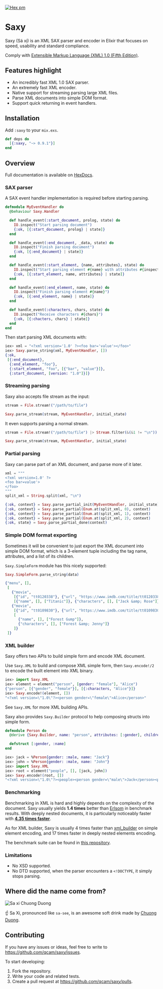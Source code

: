 [![Hex pm](http://img.shields.io/hexpm/v/saxy.svg?style=flat)](https://hex.pm/packages/saxy)

Saxy
===

Saxy (Sá xị) is an XML SAX parser and encoder in Elixir that focuses on speed, usability and standard compliance.

Comply with [Extensible Markup Language (XML) 1.0 (Fifth Edition)](https://www.w3.org/TR/xml/).

## Features highlight

* An incredibly fast XML 1.0 SAX parser.
* An extremely fast XML encoder.
* Native support for streaming parsing large XML files.
* Parse XML documents into simple DOM format.
* Support quick returning in event handlers.

## Installation

Add `:saxy` to your `mix.exs`.

```elixir
def deps do
  [{:saxy, "~> 0.9.1"}]
end
```

## Overview

Full documentation is available on [HexDocs](https://hexdocs.pm/saxy/).

### SAX parser

A SAX event handler implementation is required before starting parsing.

```elixir
defmodule MyEventHandler do
  @behaviour Saxy.Handler

  def handle_event(:start_document, prolog, state) do
    IO.inspect("Start parsing document")
    {:ok, [{:start_document, prolog} | state]}
  end

  def handle_event(:end_document, _data, state) do
    IO.inspect("Finish parsing document")
    {:ok, [{:end_document} | state]}
  end

  def handle_event(:start_element, {name, attributes}, state) do
    IO.inspect("Start parsing element #{name} with attributes #{inspect(attributes)}")
    {:ok, [{:start_element, name, attributes} | state]}
  end

  def handle_event(:end_element, name, state) do
    IO.inspect("Finish parsing element #{name}")
    {:ok, [{:end_element, name} | state]}
  end

  def handle_event(:characters, chars, state) do
    IO.inspect("Receive characters #{chars}")
    {:ok, [{:chacters, chars} | state]}
  end
end
```

Then start parsing XML documents with:

```elixir
iex> xml = "<?xml version='1.0' ?><foo bar='value'></foo>"
iex> Saxy.parse_string(xml, MyEventHandler, [])
{:ok,
 [{:end_document},
  {:end_element, "foo"},
  {:start_element, "foo", [{"bar", "value"}]},
  {:start_document, [version: "1.0"]}]}
```

### Streaming parsing

Saxy also accepts file stream as the input:

```elixir
stream = File.stream!("/path/to/file")

Saxy.parse_stream(stream, MyEventHandler, initial_state)
```

It even supports parsing a normal stream.

```elixir
stream = File.stream!("/path/to/file") |> Stream.filter(&(&1 != "\n"))

Saxy.parse_stream(stream, MyEventHandler, initial_state)
```

### Partial parsing

Saxy can parse part of an XML document, and parse more of it later.

```elixir
xml = """
<?xml version=1.0' ?>
<foo bar=value'>
</foo>
"""
split_xml = String.split(xml, "\n")

{:ok, context} = Saxy.parse_partial_init(MyEventHandler, initial_state)
{:ok, context} = Saxy.parse_partial(Enum.at(split_xml, 0), context)
{:ok, context} = Saxy.parse_partial(Enum.at(split_xml, 1), context)
{:ok, context} = Saxy.parse_partial(Enum.at(split_xml, 2), context)
{:ok, state} = Saxy.parse_partial_done(context)
```

### Simple DOM format exporting

Sometimes it will be convenient to just export the XML document into simple DOM
format, which is a 3-element tuple including the tag name, attributes, and a
list of its children.

`Saxy.SimpleForm` module has this nicely supported:

```elixir
Saxy.SimpleForm.parse_string(data)

{"menu", [],
 [
   {"movie",
    [{"id", "tt0120338"}, {"url", "https://www.imdb.com/title/tt0120338/"}],
    [{"name", [], ["Titanic"]}, {"characters", [], ["Jack &amp; Rose"]}]},
   {"movie",
    [{"id", "tt0109830"}, {"url", "https://www.imdb.com/title/tt0109830/"}],
    [
      {"name", [], ["Forest Gump"]},
      {"characters", [], ["Forest &amp; Jenny"]}
    ]}
 ]}
```

### XML builder

Saxy offers two APIs to build simple form and encode XML document.

Use `Saxy.XML` to build and compose XML simple form, then `Saxy.encode!/2`
to encode the built element into XML binary.

```elixir
iex> import Saxy.XML
iex> element = element("person", [gender: "female"], "Alice")
{"person", [{"gender", "female"}], [{:characters, "Alice"}]}
iex> Saxy.encode!(element, [])
"<?xml version=\"1.0\"?><person gender=\"female\">Alice</person>"
```

See `Saxy.XML` for more XML building APIs.

Saxy also provides `Saxy.Builder` protocol to help composing structs into simple form.

```elixir
defmodule Person do
  @derive {Saxy.Builder, name: "person", attributes: [:gender], children: [:name]}

  defstruct [:gender, :name]
end

iex> jack = %Person{gender: :male, name: "Jack"}
iex> john = %Person{gender: :male, name: "John"}
iex> import Saxy.XML
iex> root = element("people", [], [jack, john])
iex> Saxy.encode!(root, [])
"<?xml version=\"1.0\"?><people><person gender=\"male\">Jack</person><person gender=\"male\">John</person></people>"
```

### Benchmarking

Benchmarking in XML is hard and highly depends on the complexity of the
document. Saxy usually yields **1.4 times** better than [Erlsom](https://github.com/willemdj/erlsom)
in benchmark results. With deeply nested documents, it is particularly noticeably
faster with [**4.35 times faster**](https://github.com/qcam/saxy-bench#soccer-11mb-xml-file-1).

As for XML builder, Saxy is usually 4 times faster than [xml_builder](https://github.com/joshnuss/xml_builder) on
simple element encoding, and 17 times faster in deeply nested elements encoding.

The benchmark suite can be found in [this repository](https://github.com/qcam/saxy-bench).

### Limitations

* No XSD supported.
* No DTD supported, when the parser encounters a `<!DOCTYPE`, it simply stops parsing.

## Where did the name come from?

![Sa xi Chuong Duong](./saxi.jpg)

☝️  Sa Xi, pronounced like `sa-see`, is an awesome soft drink made by [Chuong Duong](http://www.cdbeco.com.vn/en).

## Contributing

If you have any issues or ideas, feel free to write to https://github.com/qcam/saxy/issues.

To start developing:

1. Fork the repository.
2. Write your code and related tests.
3. Create a pull request at https://github.com/qcam/saxy/pulls.
